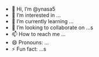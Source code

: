 - 👋 Hi, I’m @ynasa5
- 👀 I’m interested in ...
- 🌱 I’m currently learning ...
- 💞️ I’m looking to collaborate on ...s
- 📫 How to reach me ...
- 😄 Pronouns: ...
- ⚡ Fun fact: ...s

<!---
ynasa5/ynasa5 is a ✨ special ✨ repository because its `README.md` (this file) appears on your GitHub profile.
You can click the Preview link to take a look at your changes.
--->
